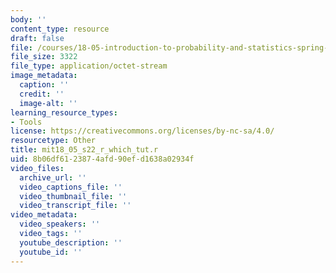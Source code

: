 ```yaml
---
body: ''
content_type: resource
draft: false
file: /courses/18-05-introduction-to-probability-and-statistics-spring-2022/mit18_05_s22_r_which_tut.r
file_size: 3322
file_type: application/octet-stream
image_metadata:
  caption: ''
  credit: ''
  image-alt: ''
learning_resource_types:
- Tools
license: https://creativecommons.org/licenses/by-nc-sa/4.0/
resourcetype: Other
title: mit18_05_s22_r_which_tut.r
uid: 8b06df61-2387-4afd-90ef-d1638a02934f
video_files:
  archive_url: ''
  video_captions_file: ''
  video_thumbnail_file: ''
  video_transcript_file: ''
video_metadata:
  video_speakers: ''
  video_tags: ''
  youtube_description: ''
  youtube_id: ''
---
```

